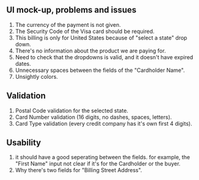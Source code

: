 ## UI mock-up, problems and issues

1. The currency of the payment is not given.
2. The Security Code of the Visa card should be required.
3. This billing is only for United States because of "select a state" drop down.
4. There's no information about the product we are paying for.
5. Need to check that the dropdowns is valid, and it doesn't have expired dates.
6. Unnecessary spaces between the fields of the "Cardholder Name".
7. Unsightly colors.

## Validation

1. Postal Code validation for the selected state.
2. Card Number validation (16 digits, no dashes, spaces, letters).
3. Card Type validation (every credit company has it's own first 4 digits).

## Usability 

1. it should have a good seperating between the fields. for example,
the "First Name" input not clear if it's for the Cardholder or the buyer.
2. Why there's two fields for "Billing Street Address".